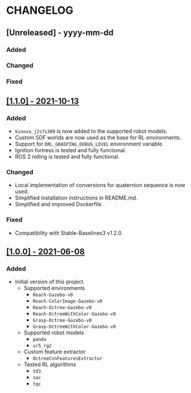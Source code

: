 # CHANGELOG
  
## [Unreleased] - yyyy-mm-dd

### Added

### Changed
 
### Fixed
 

## [[1.1.0] - 2021-10-13](https://github.com/AndrejOrsula/drl_grasping/releases/tag/1.1.0)
 
### Added

- `kinova_j2s7s300` is now added to the supported robot models.
- Custom SDF worlds are now used as the base for RL environments.
- Support for `DRL_GRASPING_DEBUG_LEVEL` environment variable.
- Ignition fortress is tested and fully functional.
- ROS 2 rolling is tested and fully functional.

### Changed

- Local implementation of conversions for quaternion sequence is now used.
- Simplified installation instructions in README.md.
- Simplified and improved Dockerfile.

### Fixed

- Compatibility with Stable-Baselines3 v1.2.0


## [[1.0.0] - 2021-06-08](https://github.com/AndrejOrsula/drl_grasping/releases/tag/1.0.0)
 
### Added

- Initial version of this project.
  - Supported environments
    - `Reach-Gazebo-v0`
    - `Reach-ColorImage-Gazebo-v0`
    - `Reach-Octree-Gazebo-v0`
    - `Reach-OctreeWithColor-Gazebo-v0`
    - `Grasp-Octree-Gazebo-v0`
    - `Grasp-OctreeWithColor-Gazebo-v0`
  - Supported robot models
    - `panda`
    - `ur5_rg2`
  - Custom feature extractor
    - `OctreeCnnFeaturesExtractor`
  - Tested RL algorithms
    - `td3`
    - `sac`
    - `tqc`
